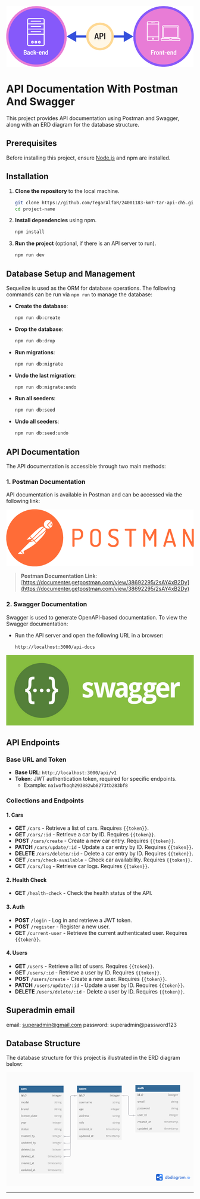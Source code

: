 [![API](./public/images/api.png)](#)

# API Documentation With Postman And Swagger

This project provides API documentation using Postman and Swagger, along with an ERD diagram for the database structure.

## Prerequisites

Before installing this project, ensure [Node.js](https://nodejs.org/) and npm are installed.

## Installation

1. **Clone the repository** to the local machine.

    ```bash
    git clone https://github.com/TegarAlfaR/24001183-km7-tar-api-ch5.git
    cd project-name
    ```

2. **Install dependencies** using npm.

    ```bash
    npm install
    ```

3. **Run the project** (optional, if there is an API server to run).

    ```bash
    npm run dev
    ```

## Database Setup and Management

Sequelize is used as the ORM for database operations. The following commands can be run via `npm run` to manage the database:

- **Create the database**: 

    ```bash
    npm run db:create
    ```

- **Drop the database**:

    ```bash
    npm run db:drop
    ```

- **Run migrations**:

    ```bash
    npm run db:migrate
    ```

- **Undo the last migration**:

    ```bash
    npm run db:migrate:undo
    ```

- **Run all seeders**:

    ```bash
    npm run db:seed
    ```

- **Undo all seeders**:

    ```bash
    npm run db:seed:undo
    ```

## API Documentation

The API documentation is accessible through two main methods:

### 1. Postman Documentation

API documentation is available in Postman and can be accessed via the following link:

[![Postman Logo](./public/images/postman.png)](https://documenter.getpostman.com/view/38692295/2sAY4xB2Dy)

> **Postman Documentation Link**: [https://documenter.getpostman.com/view/38692295/2sAY4xB2Dy](https://documenter.getpostman.com/view/38692295/2sAY4xB2Dy)

### 2. Swagger Documentation

Swagger is used to generate OpenAPI-based documentation. To view the Swagger documentation:

- Run the API server and open the following URL in a browser:

    ```bash
    http://localhost:3000/api-docs
    ```
[![Swagger Logo](./public/images/swagger.jpeg)](#)

## API Endpoints

### Base URL and Token

- **Base URL**: `http://localhost:3000/api/v1`
- **Token**: JWT authentication token, required for specific endpoints.
  - Example: `naiwofhoqh293882wb8273tb283bf8`

### Collections and Endpoints

#### 1. Cars

- **GET** `/cars` - Retrieve a list of cars. Requires `{{token}}`.
- **GET** `/cars/:id` - Retrieve a car by ID. Requires `{{token}}`.
- **POST** `/cars/create` - Create a new car entry. Requires `{{token}}`.
- **PATCH** `/cars/update/:id` - Update a car entry by ID. Requires `{{token}}`.
- **DELETE** `/cars/delete/:id` - Delete a car entry by ID. Requires `{{token}}`.
- **GET** `/cars/check-available` - Check car availability. Requires `{{token}}`.
- **GET** `/cars/log` - Retrieve car logs. Requires `{{token}}`.

#### 2. Health Check

- **GET** `/health-check` - Check the health status of the API.

#### 3. Auth

- **POST** `/login` - Log in and retrieve a JWT token.
- **POST** `/register` - Register a new user.
- **GET** `/current-user` - Retrieve the current authenticated user. Requires `{{token}}`.

#### 4. Users

- **GET** `/users` - Retrieve a list of users. Requires `{{token}}`.
- **GET** `/users/:id` - Retrieve a user by ID. Requires `{{token}}`.
- **POST** `/users/create` - Create a new user. Requires `{{token}}`.
- **PATCH** `/users/update/:id` - Update a user by ID. Requires `{{token}}`.
- **DELETE** `/users/delete/:id` - Delete a user by ID. Requires `{{token}}`.

## Superadmin email

email: superadmin@gmail.com
password: superadmin@password123

## Database Structure

The database structure for this project is illustrated in the ERD diagram below:

![ERD](./public/images/db-erd.png)

---
